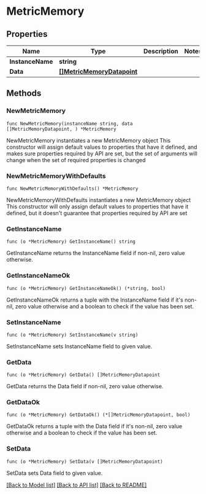 # MetricMemory

## Properties

Name | Type | Description | Notes
------------ | ------------- | ------------- | -------------
**InstanceName** | **string** |  | 
**Data** | [**[]MetricMemoryDatapoint**](MetricMemoryDatapoint.md) |  | 

## Methods

### NewMetricMemory

`func NewMetricMemory(instanceName string, data []MetricMemoryDatapoint, ) *MetricMemory`

NewMetricMemory instantiates a new MetricMemory object
This constructor will assign default values to properties that have it defined,
and makes sure properties required by API are set, but the set of arguments
will change when the set of required properties is changed

### NewMetricMemoryWithDefaults

`func NewMetricMemoryWithDefaults() *MetricMemory`

NewMetricMemoryWithDefaults instantiates a new MetricMemory object
This constructor will only assign default values to properties that have it defined,
but it doesn't guarantee that properties required by API are set

### GetInstanceName

`func (o *MetricMemory) GetInstanceName() string`

GetInstanceName returns the InstanceName field if non-nil, zero value otherwise.

### GetInstanceNameOk

`func (o *MetricMemory) GetInstanceNameOk() (*string, bool)`

GetInstanceNameOk returns a tuple with the InstanceName field if it's non-nil, zero value otherwise
and a boolean to check if the value has been set.

### SetInstanceName

`func (o *MetricMemory) SetInstanceName(v string)`

SetInstanceName sets InstanceName field to given value.


### GetData

`func (o *MetricMemory) GetData() []MetricMemoryDatapoint`

GetData returns the Data field if non-nil, zero value otherwise.

### GetDataOk

`func (o *MetricMemory) GetDataOk() (*[]MetricMemoryDatapoint, bool)`

GetDataOk returns a tuple with the Data field if it's non-nil, zero value otherwise
and a boolean to check if the value has been set.

### SetData

`func (o *MetricMemory) SetData(v []MetricMemoryDatapoint)`

SetData sets Data field to given value.



[[Back to Model list]](../README.md#documentation-for-models) [[Back to API list]](../README.md#documentation-for-api-endpoints) [[Back to README]](../README.md)


